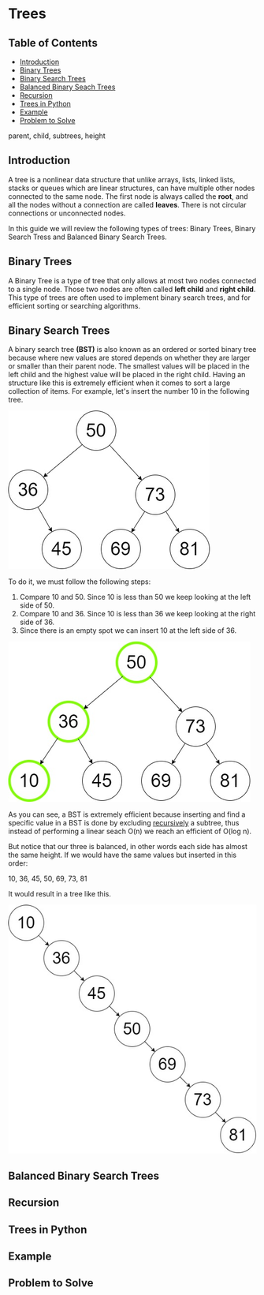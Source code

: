 # Trees
## Table of Contents
* [Introduction](#introduction)
* [Binary Trees](#binary-trees)
* [Binary Search Trees](#binary-search-trees)
* [Balanced Binary Seach Trees](#balanced-binary-search-trees)
* [Recursion](#recursion)
* [Trees in Python](#trees-in-python)
* [Example](#example)
* [Problem to Solve](#problem-to-solve)

parent, child, subtrees, height

## Introduction
A tree is a nonlinear data structure that unlike arrays, lists, linked lists, stacks or queues which are linear structures, can have multiple other nodes connected to the same node. The first node is always called the __root__, and all the nodes without a connection are called __leaves__. There is not circular connections or unconnected nodes.

In this guide we will review the following types of trees: Binary Trees, Binary Search Tress and Balanced Binary Search Trees.

## Binary Trees
A Binary Tree is a type of tree that only allows at most two nodes connected to a single node. Those two nodes are often called __left child__ and __right child__. This type of trees are often used to implement binary search trees, and for efficient sorting or searching algorithms.
 
## Binary Search Trees
A binary search tree __(BST)__ is also known as an ordered or sorted binary tree because where new values are stored depends on whether they are larger or smaller than their parent node. The smallest values will be placed in the left child and the highest value will be placed in the right child. Having an structure like this is extremely efficient when it comes to sort a large collection of items. For example, let's insert the number 10 in the following tree.

![Binary Search Tree](Binary_search_tree.jpg)

To do it, we must follow the following steps:
1. Compare 10 and 50. Since 10 is less than 50 we keep looking at the left side of 50.
2. Compare 10 and 36. Since 10 is less than 36 we keep looking at the right side of 36.
3. Since there is an empty spot we can insert 10 at the left side of 36.

![Binary Search Tree Insert](Binary_search_tree_insert.jpg)

As you can see, a BST is extremely efficient because inserting and find a specific value in a BST is done by excluding [recursively](#recursion) a subtree, thus instead of performing a linear seach O(n) we reach an efficient of O(log n).

But notice that our three is balanced, in other words each side has almost the same height. If we would have the same values but inserted in this order: 

10, 36, 45, 50, 69, 73, 81

It would result in a tree like this.

![Unbalanced Binary Search Tree](unbalanced_binary_search_tree.jpg)


## Balanced Binary Search Trees




## Recursion

## Trees in Python
## Example
## Problem to Solve